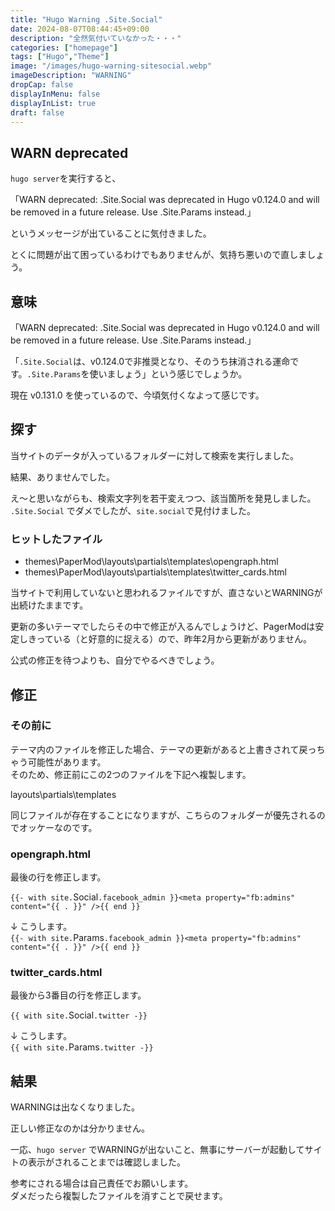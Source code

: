 ```yaml
---
title: "Hugo Warning .Site.Social"
date: 2024-08-07T08:44:45+09:00
description: "全然気付いていなかった・・・"
categories: ["homepage"]
tags: ["Hugo","Theme"]
image: "/images/hugo-warning-sitesocial.webp"
imageDescription: "WARNING"
dropCap: false
displayInMenu: false
displayInList: true
draft: false
---
```

## WARN deprecated

`hugo server`を実行すると、  

「WARN deprecated: .Site.Social was deprecated in Hugo v0.124.0 and will be removed in a future release. Use .Site.Params instead.」  

というメッセージが出ていることに気付きました。  

とくに問題が出て困っているわけでもありませんが、気持ち悪いので直しましょう。  

## 意味

「WARN deprecated: .Site.Social was deprecated in Hugo v0.124.0 and will be removed in a future release. Use .Site.Params instead.」  

「`.Site.Social`は、v0.124.0で非推奨となり、そのうち抹消される運命です。`.Site.Params`を使いましょう」という感じでしょうか。  

現在 v0.131.0 を使っているので、今頃気付くなよって感じです。  

## 探す

当サイトのデータが入っているフォルダーに対して検索を実行しました。  

結果、ありませんでした。  

え～と思いながらも、検索文字列を若干変えつつ、該当箇所を発見しました。  
`.Site.Social` でダメでしたが、`site.social`で見付けました。  

### ヒットしたファイル

- themes\PaperMod\layouts\partials\templates\opengraph.html
- themes\PaperMod\layouts\partials\templates\twitter_cards.html

当サイトで利用していないと思われるファイルですが、直さないとWARNINGが出続けたままです。  

更新の多いテーマでしたらその中で修正が入るんでしょうけど、PagerModは安定しきっている（と好意的に捉える）ので、昨年2月から更新がありません。  

公式の修正を待つよりも、自分でやるべきでしょう。  

## 修正

### その前に

テーマ内のファイルを修正した場合、テーマの更新があると上書きされて戻っちゃう可能性があります。  
そのため、修正前にこの2つのファイルを下記へ複製します。  

layouts\partials\templates

同じファイルが存在することになりますが、こちらのフォルダーが優先されるのでオッケーなのです。  

### opengraph.html

最後の行を修正します。

`{{- with site.`Social`.facebook_admin }}<meta property="fb:admins" content="{{ . }}" />{{ end }}`  

↓ こうします。  
`{{- with site.`Params`.facebook_admin }}<meta property="fb:admins" content="{{ . }}" />{{ end }}`  

### twitter_cards.html

最後から3番目の行を修正します。

`{{ with site.`Social`.twitter -}}`  

↓ こうします。  
`{{ with site.`Params`.twitter -}}`  

## 結果

WARNINGは出なくなりました。  

正しい修正なのかは分かりません。  

一応、`hugo server` でWARNINGが出ないこと、無事にサーバーが起動してサイトの表示がされることまでは確認しました。  

参考にされる場合は自己責任でお願いします。  
ダメだったら複製したファイルを消すことで戻せます。  
